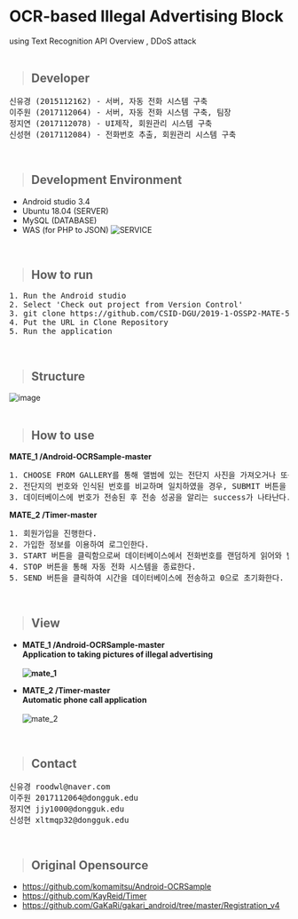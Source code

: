 # OCR-based Illegal Advertising Block <br/> 
  using Text Recognition API Overview ,
  DDoS attack<br/>
<br/>

> ## Developer
<pre>
신유경 (2015112162) - 서버, 자동 전화 시스템 구축
이주원 (2017112064) - 서버, 자동 전화 시스템 구축, 팀장
정지연 (2017112078) - UI제작, 회원관리 시스템 구축
신성현 (2017112084) - 전화번호 추출, 회원관리 시스템 구축
</pre><br/>
 
> ## Development Environment
* Android studio 3.4
* Ubuntu 18.04 (SERVER)
* MySQL (DATABASE)
* WAS (for PHP to JSON)
![SERVICE](https://user-images.githubusercontent.com/48276522/59757414-a91de780-92c6-11e9-9544-9bb51c722df7.PNG)
<br/>

> ## How to run<br/>
<pre>
1. Run the Android studio
2. Select 'Check out project from Version Control'
3. git clone https://github.com/CSID-DGU/2019-1-OSSP2-MATE-5.git
4. Put the URL in Clone Repository
5. Run the application
</pre></br>

> ## Structure
![image](https://user-images.githubusercontent.com/48276633/59965167-6ae22b80-9545-11e9-974b-eec92823abfa.png)
</br></br>

> ## How to use
<b>MATE_1 /Android-OCRSample-master</b></br>
<pre>
1. CHOOSE FROM GALLERY를 통해 앨범에 있는 전단지 사진을 가져오거나 또는 TAKE A PHOTO을 통해 전단지 사진을 찍는다.
2. 전단지의 번호와 인식된 번호를 비교하며 일치하였을 경우, SUBMIT 버튼을 클릭해 데이터베이스에 번호를 전송한다.
3. 데이터베이스에 번호가 전송된 후 전송 성공을 알리는 success가 나타난다.
</pre>
<b>MATE_2 /Timer-master</b></br>
<pre>
1. 회원가입을 진행한다. 
2. 가입한 정보를 이용하여 로그인한다.
3. START 버튼을 클릭함으로써 데이터베이스에서 전화번호를 랜덤하게 읽어와 발신번호 표시 제한으로 전화를 걸기 시작하고 시간을 카운트한다.
4. STOP 버튼을 통해 자동 전화 시스템을 종료한다.
5. SEND 버튼을 클릭하여 시간을 데이터베이스에 전송하고 0으로 초기화한다.
</pre>
<br/>

> ## View
* <b>MATE_1 /Android-OCRSample-master<br/>Application to taking pictures of illegal advertising<br/><br/>
  ![mate_1](https://user-images.githubusercontent.com/48276522/59553640-6dd39e00-8fd2-11e9-807d-57a38ba0adc5.PNG)<br/>

* MATE_2 /Timer-master<br/>Automatic phone call application<br/><br/></b>
  ![mate_2](https://user-images.githubusercontent.com/48276522/59553642-6f9d6180-8fd2-11e9-8ccd-455699fd9917.PNG)<br/>
<br/>

> ## Contact
<pre>
신유경 roodwl@naver.com
이주원 2017112064@dongguk.edu
정지연 jjy1000@dongguk.edu
신성현 xltmqp32@dongguk.edu
</pre></br>

> ## Original Opensource

* https://github.com/komamitsu/Android-OCRSample<br/>
* https://github.com/KayReid/Timer<br/>
* https://github.com/GaKaRi/gakari_android/tree/master/Registration_v4

<br/>
